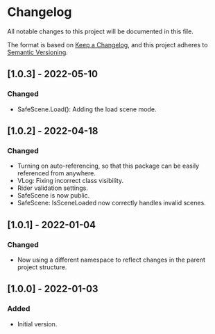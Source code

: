 # Changelog
All notable changes to this project will be documented in this file.

The format is based on [Keep a Changelog](https://keepachangelog.com/en/1.0.0/),
and this project adheres to [Semantic Versioning](https://semver.org/spec/v2.0.0.html).

## [1.0.3] - 2022-05-10

### Changed

- SafeScene.Load(): Adding the load scene mode.

## [1.0.2] - 2022-04-18
### Changed
- Turning on auto-referencing, so that this package can be easily referenced from anywhere.
- VLog: Fixing incorrect class visibility.
- Rider validation settings.
- SafeScene is now public.
- SafeScene: IsSceneLoaded now correctly handles invalid scenes.

## [1.0.1] - 2022-01-04
### Changed
- Now using a different namespace to reflect changes in the parent project structure.

## [1.0.0] - 2022-01-03
### Added
- Initial version.
